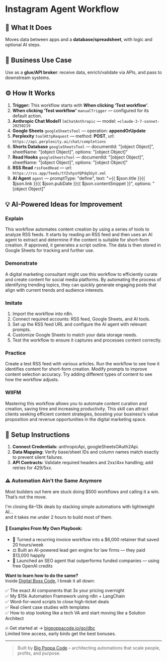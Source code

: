 # Instagram Agent Workflow
## 🚀 What It Does
Moves data between apps and a **database/spreadsheet**, with logic and optional AI steps.

## 💼 Business Use Case
Use as a **glue/API broker**: receive data, enrich/validate via APIs, and pass to downstream systems.

## ⚙️ How It Works
1. **Trigger:** This workflow starts with **When clicking ‘Test workflow’**.
2. **When clicking ‘Test workflow’** `manualTrigger` — configured for its default action.
3. **Anthropic Chat Model1** `lmChatAnthropic` — model: `=claude-3-7-sonnet-20250219`
4. **Google Sheets** `googleSheetsTool` — operation: **appendOrUpdate**
5. **Perplexity** `toolHttpRequest` — method: **POST**, url: `https://api.perplexity.ai/chat/completions`
6. **Shorts Database** `googleSheetsTool` — documentId: "[object Object]", sheetName: "[object Object]", options: "[object Object]"
7. **Read Hooks** `googleSheetsTool` — documentId: "[object Object]", sheetName: "[object Object]", options: "[object Object]"
8. **RSS Read** `rssFeedRead` — url: `https://rss.app/feeds/tYZvhyoYQPdq5GyV.xml`
9. **AI Agent** `agent` — promptType: "define", text: "={{ $json.title }}{{ $json.link }}{{ $json.pubDate }}{{ $json.contentSnippet }}", options: "[object Object]"

## 💡 AI-Powered Ideas for Improvement
### Explain
This workflow automates content creation by using a series of tools to analyze RSS feeds. It starts by reading an RSS feed and then uses an AI agent to extract and determine if the content is suitable for short-form creation. If approved, it generates a script outline. The data is then stored in Google Sheets for tracking and further use.

### Demonstrate
A digital marketing consultant might use this workflow to efficiently curate and create content for social media platforms. By automating the process of identifying trending topics, they can quickly generate engaging posts that align with current trends and audience interests.

### Imitate
1. Import the workflow into n8n.
2. Connect required accounts: RSS feed, Google Sheets, and AI tools.
3. Set up the RSS feed URL and configure the AI agent with relevant prompts.
4. Customize Google Sheets to match your data storage needs.
5. Test the workflow to ensure it captures and processes content correctly.

### Practice
Create a test RSS feed with various articles. Run the workflow to see how it identifies content for short-form creation. Modify prompts to improve content selection accuracy. Try adding different types of content to see how the workflow adjusts.

### WIIFM
Mastering this workflow allows you to automate content curation and creation, saving time and increasing productivity. This skill can attract clients seeking efficient content strategies, boosting your business's value proposition and revenue opportunities in the digital marketing space.

## 🔧 Setup Instructions
1. **Connect Credentials:** anthropicApi, googleSheetsOAuth2Api.
2. **Data Mapping:** Verify base/sheet IDs and column names match exactly to prevent silent failures.
3. **API Contracts:** Validate required headers and 2xx/4xx handling; add retries for 429/5xx.

### ⚠️ Automation Ain’t the Same Anymore

Most builders out here are stuck doing $500 workflows and calling it a win.  
That’s not the move.  

I'm closing $6k–$13k deals by stacking simple automations with lightweight AI...  
and it takes me under 2 hours to build most of them.

#### 🧠 Examples From My Own Playbook:
- 🔁 Turned a recurring invoice workflow into a $6,000 retainer that saved 20 hours/week  
- ⚖️ Built an AI-powered lead gen engine for law firms — they paid $13,000 happily  
- 🚀 Launched an SEO agent that outperforms funded companies — using free OpenAI credits  

**Want to learn how to do the same?**  
Inside [Digital Boss Code](https://bigpoppacode.io/go/dbc), I break it all down:

✅ The exact AI components that 3x your pricing overnight  
✅ My $15k Automation Framework using n8n + LangChain  
✅ Word-for-word scripts to close high-ticket deals  
✅ Real client case studies with templates  
✅ How to stop looking like a tech VA and start moving like a Solution Architect  

🔥 Get started at → [bigpoppacode.io/go/dbc](https://bigpoppacode.io/go/dbc)  
Limited time access, early birds get the best bonuses.

---
> Built by [Big Poppa Code](https://bigpoppacode.io) – architecting automations that scale people, profits, and purpose.
